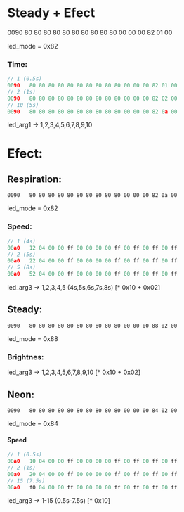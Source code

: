 # Steady + Efect
0090   80 80 80 80 80 80 80 80 80 80 00 00 00 82 01 00

led_mode = 0x82

### Time:
```c
// 1 (0.5s)
0090   80 80 80 80 80 80 80 80 80 80 00 00 00 82 01 00
// 2 (1s)
0090   80 80 80 80 80 80 80 80 80 80 00 00 00 82 02 00
// 10 (5s)
0090   80 80 80 80 80 80 80 80 80 80 00 00 00 82 0a 00
```
led_arg1 -> 1,2,3,4,5,6,7,8,9,10

# Efect:
## Respiration:
`0090   80 80 80 80 80 80 80 80 80 80 00 00 00 82 0a 00`

led_mode = 0x82

### Speed:
```c
// 1 (4s)
00a0   12 04 00 00 ff 00 00 00 00 ff 00 ff 00 ff 00 ff
// 2 (5s)
00a0   22 04 00 00 ff 00 00 00 00 ff 00 ff 00 ff 00 ff
// 5 (8s)
00a0   52 04 00 00 ff 00 00 00 00 ff 00 ff 00 ff 00 ff
```

led_arg3 -> 1,2,3,4,5 (4s,5s,6s,7s,8s) [* 0x10 + 0x02]

## Steady:
`0090   80 80 80 80 80 80 80 80 80 80 00 00 00 88 02 00`

led_mode = 0x88

### Brightnes:
led_arg3 -> 1,2,3,4,5,6,7,8,9,10 [* 0x10 + 0x02]

## Neon:
`0090   80 80 80 80 80 80 80 80 80 80 00 00 00 84 02 00`

led_mode = 0x84


#### Speed
```c
// 1 (0.5s)
00a0   10 04 00 00 ff 00 00 00 00 ff 00 ff 00 ff 00 ff
// 2 (1s)
00a0   20 04 00 00 ff 00 00 00 00 ff 00 ff 00 ff 00 ff
// 15 (7.5s)
00a0   f0 04 00 00 ff 00 00 00 00 ff 00 ff 00 ff 00 ff
```

led_arg3 -> 1-15 (0.5s-7.5s) [* 0x10]
